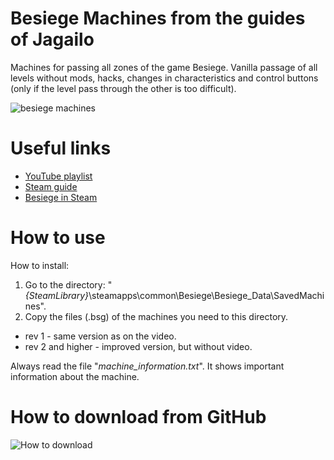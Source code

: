 # Besiege Machines from the guides of Jagailo
Machines for passing all zones of the game Besiege. Vanilla passage of all levels without mods, hacks, changes in characteristics and control buttons (only if the level pass through the other is too difficult).

![besiege machines](https://i.imgur.com/l1mHNH3.jpg)

# Useful links

* [YouTube playlist](https://www.youtube.com/playlist?list=PL_jf7jaaPmfPs9Ac-Tua6q1QnJSgTimfn)
* [Steam guide](https://steamcommunity.com/sharedfiles/filedetails/?id=905422510)
* [Besiege in Steam](https://store.steampowered.com/app/346010/Besiege/)

# How to use

How to install:
1. Go to the directory: "_{SteamLibrary}_\steamapps\common\Besiege\Besiege_Data\SavedMachines\".
2. Copy the files (.bsg) of the machines you need to this directory.

* rev 1 - same version as on the video.
* rev 2 аnd higher - improved version, but without video.

Always read the file "_machine_information.txt_". It shows important information about the machine.

# How to download from GitHub
![How to download](https://i.imgur.com/zgd9K9l.gif)

